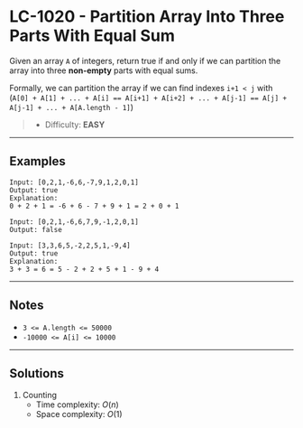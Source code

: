 # LC-1020 - Partition Array Into Three Parts With Equal Sum

Given an array `A` of integers, return true if and only if we can partition the array into three **non-empty** parts with equal sums.

Formally, we can partition the array if we can find indexes `i+1 < j` with (`A[0] + A[1] + ... + A[i] == A[i+1] + A[i+2] + ... + A[j-1] == A[j] + A[j-1] + ... + A[A.length - 1]`)

> * Difficulty: **EASY**

---
## Examples

```
Input: [0,2,1,-6,6,-7,9,1,2,0,1]
Output: true
Explanation:
0 + 2 + 1 = -6 + 6 - 7 + 9 + 1 = 2 + 0 + 1
```

```
Input: [0,2,1,-6,6,7,9,-1,2,0,1]
Output: false
```

```
Input: [3,3,6,5,-2,2,5,1,-9,4]
Output: true
Explanation:
3 + 3 = 6 = 5 - 2 + 2 + 5 + 1 - 9 + 4
```

---
## Notes

* `3 <= A.length <= 50000`
* `-10000 <= A[i] <= 10000`

---
## Solutions

1. Counting
    * Time complexity: $O(n)$
    * Space complexity: $O(1)$